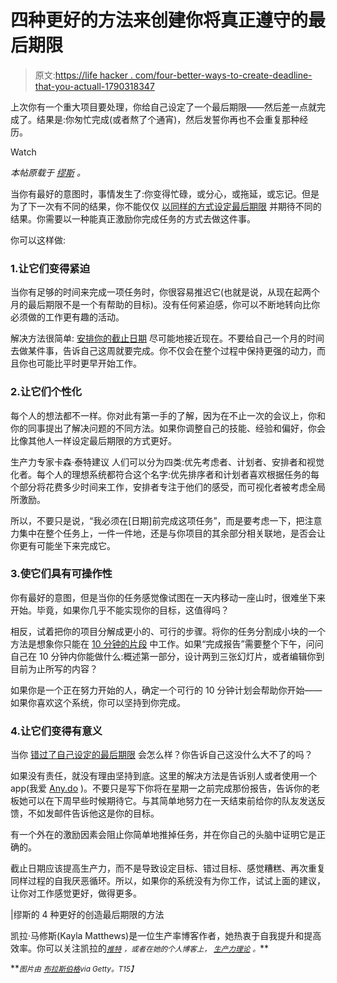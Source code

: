 # 四种更好的方法来创建你将真正遵守的最后期限

> 原文:[https://life hacker . com/four-better-ways-to-create-deadline-that-you-actuall-1790318347](https://lifehacker.com/four-better-ways-to-create-deadlines-that-youll-actuall-1790318347)

上次你有一个重大项目要处理，你给自己设定了一个最后期限——然后差一点就完成了。结果是:你匆忙完成(或者熬了个通宵)，然后发誓你再也不会重复那种经历。

Watch

*本帖原载于* [*缪斯*](https://www.themuse.com/advice/4-better-ways-to-create-deadlines-that-youll-actually-stick-to) *。*

当你有最好的意图时，事情发生了:你变得忙碌，或分心，或拖延，或忘记。但是为了下一次有不同的结果，你不能仅仅 [以同样的方式设定最后期限](https://www.themuse.com/advice/3-reasons-you-cant-seem-to-stick-to-deadlines-you-set-for-yourself-and-how-to-start) 并期待不同的结果。你需要以一种能真正激励你完成任务的方式去做这件事。

你可以这样做:

### 1.让它们变得紧迫

当你有足够的时间来完成一项任务时，你很容易推迟它(也就是说，从现在起两个月的最后期限不是一个有帮助的目标)。没有任何紧迫感，你可以不断地转向比你必须做的工作更有趣的活动。

解决方法很简单: [安排你的截止日期](https://lifehacker.com/trick-yourself-into-meeting-self-set-deadlines-by-keepi-1686406956) 尽可能地接近现在。不要给自己一个月的时间去做某件事，告诉自己这周就要完成。你不仅会在整个过程中保持更强的动力，而且你也可能比平时更早开始工作。

### 2.让它们个性化

每个人的想法都不一样。你对此有第一手的了解，因为在不止一次的会议上，你和你的同事提出了解决问题的不同方法。如果你调整自己的技能、经验和偏好，你会比像其他人一样设定最后期限的方式更好。

生产力专家卡森·泰特建议 人们可以分为四类:优先考虑者、计划者、安排者和视觉化者。每个人的理想系统都符合这个名字:优先排序者和计划者喜欢根据任务的每个部分将花费多少时间来工作，安排者专注于他们的感受，而可视化者被考虑全局所激励。

所以，不要只是说，“我必须在[日期]前完成这项任务”，而是要考虑一下，把注意力集中在整个任务上，一件一件地，还是与你项目的其余部分相关联地，是否会让你更有可能坐下来完成它。

### 3.使它们具有可操作性

你有最好的意图，但是当你的任务感觉像试图在一天内移动一座山时，很难坐下来开始。毕竟，如果你几乎不能实现你的目标，这值得吗？

相反，试着把你的项目分解成更小的、可行的步骤。将你的任务分割成小块的一个方法是想象你只能在 [10 分钟的片段](https://www.themuse.com/advice/the-10minute-rule-it-seems-crazy-but-it-will-revolutionize-your-productivity) 中工作。如果“完成报告”需要整个下午，问问自己在 10 分钟内你能做什么:概述第一部分，设计两到三张幻灯片，或者编辑你到目前为止所写的内容？

如果你是一个正在努力开始的人，确定一个可行的 10 分钟计划会帮助你开始——如果你喜欢这个系统，你可以坚持到你完成。

### 4.让它们变得有意义

当你 [错过了自己设定的最后期限](https://www.themuse.com/advice/what-to-do-when-you-know-youre-going-to-miss-a-deadline) 会怎么样？你告诉自己这没什么大不了的吗？

如果没有责任，就没有理由坚持到底。这里的解决方法是告诉别人或者使用一个 app(我爱 [Any.do](http://www.any.do/) )。不要只是写下你将在星期一之前完成那份报告，告诉你的老板她可以在下周早些时候期待它。与其简单地努力在一天结束前给你的队友发送反馈，不如发邮件告诉他这是你的目标。

有一个外在的激励因素会阻止你简单地推掉任务，并在你自己的头脑中证明它是正确的。

截止日期应该提高生产力，而不是导致设定目标、错过目标、感觉糟糕、再次重复同样过程的自我厌恶循环。所以，如果你的系统没有为你工作，试试上面的建议，让你对工作感觉更好，做得更多。

|缪斯的 4 种更好的创造最后期限的方法

凯拉·马修斯(Kayla Matthews)是一位生产率博客作者，她热衷于自我提升和提高效率。你可以关注凯拉的[<small></small>](https://www.facebook.com/KaylaMatthewsE)*<small></small>*[<small>*推特*</small>](https://twitter.com/KaylaEMatthews) <small>*，或者在她的个人博客上，*</small> [<small>*生产力理论*</small>](http://productivitytheory.com/) <small>*。*</small>**

**<small>*图片由*</small> [<small>*布拉斯伯格*</small>](http://www.gettyimages.com/license/106682910)<small>*via Getty。*T15】</small>**
